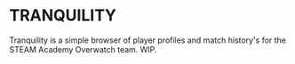 <h1>TRANQUILITY</h1>
<p>Tranquility is a simple browser of player profiles and match history's for the STEAM Academy Overwatch team. WIP.</p>
